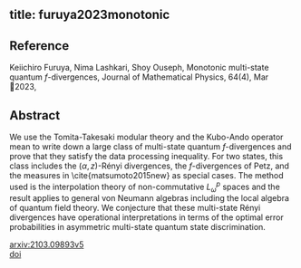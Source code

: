 title: furuya2023monotonic
---


## Reference

Keiichiro Furuya, Nima Lashkari, Shoy Ouseph, Monotonic multi-state quantum $f$-divergences, Journal of Mathematical Physics, 64(4), Mar 2023,

## Abstract 
We use the Tomita-Takesaki modular theory and the Kubo-Ando operator mean to write down a large class of multi-state quantum $f$-divergences and prove that they satisfy the data processing inequality. For two states, this class includes the $(\alpha,z)$-Rényi divergences, the $f$-divergences of Petz, and the measures in \cite{matsumoto2015new} as special cases. The method used is the interpolation theory of non-commutative $L^p_\omega$ spaces and the result applies to general von Neumann algebras including the local algebra of quantum field theory. We conjecture that these multi-state Rényi divergences have operational interpretations in terms of the optimal error probabilities in asymmetric multi-state quantum state discrimination.
    

[arxiv:2103.09893v5](https://arxiv.org/abs/2103.09893v5)     
[doi]()